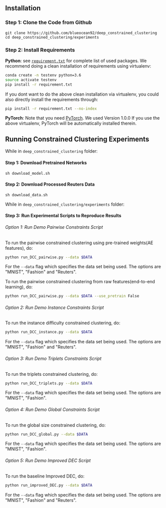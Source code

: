 ## Installation

### Step 1: Clone the Code from Github

```
git clone https://github.com/blueocean92/deep_constrained_clustering
cd deep_constrained_clustering/experiments
```




### Step 2: Install Requirements

**Python**: see [`requirement.txt`](https://github.com/blueocean92/deep_constrained_clustering/blob/master/requirements.txt) for complete list of used packages. We recommend doing a clean installation of requirements using virtualenv:
```bash
conda create -n testenv python=3.6
source activate testenv
pip install -r requirement.txt 
```

If you dont want to do the above clean installation via virtualenv, you could also directly install the requirements through:
```bash
pip install -r requirement.txt --no-index
```

**PyTorch**: Note that you need [PyTorch](https://pytorch.org/). We used Version 1.0.0 If you use the above virtualenv, PyTorch will be automatically installed therein. 


## Running Constrained Clustering Experiments

While in `deep_constrained_clustering` folder:

#### Step 1: Download Pretrained Networks

```
sh download_model.sh
```

#### Step 2: Download Processed Reuters Data

```
sh download_data.sh
```

While in `deep_constrained_clustering/experiments` folder:
#### Step 3: Run Experimental Scripts to Reproduce Results

###### Option 1: Run Demo Pairwise Constraints Script

To run the pairwise constrained clustering using pre-trained weights(AE features), do:
```bash
python run_DCC_pairwise.py --data $DATA
```

For the `--data` flag which specifies the data set being used. The options are "MNIST", "Fashion" and "Reuters".

To run the pairwise constrained clustering from raw features(end-to-end learning), do:
```bash
python run_DCC_pairwise.py --data $DATA --use_pretrain False
```

###### Option 2: Run Demo Instance Constraints Script

To run the instance difficulty constrained clustering, do:
```bash
python run_DCC_instance.py --data $DATA
```

For the `--data` flag which specifies the data set being used. The options are "MNIST", "Fashion" and "Reuters".

###### Option 3: Run Demo Triplets Constraints Script

To run the triplets constrained clustering, do:
```bash
python run_DCC_triplets.py --data $DATA
```

For the `--data` flag which specifies the data set being used. The options are "MNIST", "Fashion".

###### Option 4: Run Demo Global Constraints Script

To run the global size constrained clustering, do:
```bash
python run_DCC_global.py --data $DATA
```

For the `--data` flag which specifies the data set being used. The options are "MNIST", "Fashion".

###### Option 5: Run Demo Improved DEC Script

To run the baseline Improved DEC, do:
```bash
python run_improved_DEC.py --data $DATA
```

For the `--data` flag which specifies the data set being used. The options are "MNIST", "Fashion" and "Reuters".


